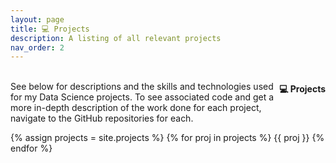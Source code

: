 ```yaml
---
layout: page
title: 💻 Projects
description: A listing of all relevant projects
nav_order: 2
---
```


<p style = "float: right"> 
    <h4 style = "float: right">💻 Projects</h4>    
</p>
<br>
See below for descriptions and the skills and technologies used for my Data Science projects. To see associated code and get a more in-depth description of the work done for each project, navigate to the GitHub repositories for each. 

{% assign projects = site.projects %}
{% for proj in projects %}
    {{ proj }}
{% endfor %}
